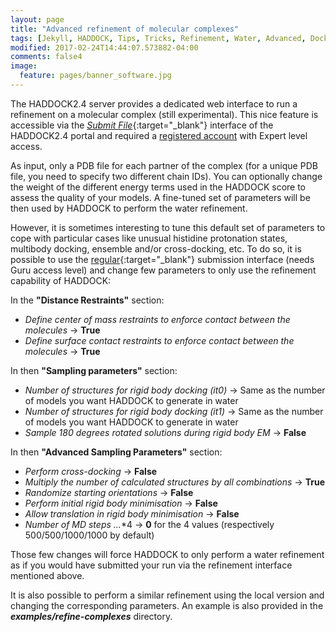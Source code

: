 ```yaml
---
layout: page
title: "Advanced refinement of molecular complexes"
tags: [Jekyll, HADDOCK, Tips, Tricks, Refinement, Water, Advanced, Docking, Simulation, Computational Biology, Modelling, Protein Structure]
modified: 2017-02-24T14:44:07.573882-04:00
comments: false4
image:
  feature: pages/banner_software.jpg
---
```


The HADDOCK2.4 server provides a dedicated web interface to run a refinement on a molecular complex (still experimental). This nice feature is accessible
via the [_Submit File_](https://wenmr.science.uu.nl/haddock2.4/submit_file){:target="_blank"} interface of the HADDOCK2.4 portal and required a [registered account][register_page] with
Expert level access.

As input, only a PDB file for each partner of the complex (for a unique PDB file, you need to specify two different chain
IDs). You can optionally change the weight of the different energy terms used in the HADDOCK score to assess the
quality of your models. A fine-tuned set of parameters will be then used by HADDOCK to perform the water refinement.

However, it is sometimes interesting to tune this default set of parameters to cope with particular cases like unusual histidine
protonation states, multibody docking, ensemble and/or cross-docking, etc.
To do so, it is possible to use the  [regular](https://wenmr.science.uu.nl/haddock2.4/submit/1){:target="_blank"} submission interface (needs Guru access level) and change few parameters to only
use the refinement capability of HADDOCK:

In the **"Distance Restraints"** section:

* _Define center of mass restraints to enforce contact between the molecules_ → **True**
* _Define surface contact restraints to enforce contact between the molecules_ → **True**

In then **"Sampling parameters"** section:

* _Number of structures for rigid body docking (it0)_ → Same as the number of models you want HADDOCK to generate in water
* _Number of structures for rigid body docking (it1)_ → Same as the number of models you want HADDOCK to generate in water
* _Sample 180 degrees rotated solutions during rigid body EM_ → **False**

In then **"Advanced Sampling Parameters"** section:

* _Perform cross-docking_ → **False**
* _Multiply the number of calculated structures by all combinations_ → **True**
* _Randomize starting orientations_ → **False**
* _Perform initial rigid body minimisation_ → **False**
* _Allow translation in rigid body minimisation_ → **False**
* _Number of MD steps ..._*4 → **0** for the 4 values (respectively 500/500/1000/1000 by default)

Those few changes will force HADDOCK to only perform a water refinement as if you would have submitted your run via the
refinement interface mentioned above. 

It is also possible to perform a similar refinement using the local version and changing the corresponding parameters.
An example is also provided in the ***examples/refine-complexes*** directory.


[register_page]: https://wenmr.science.uu.nl/auth/register "HADDOCK registration page"
